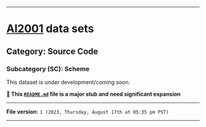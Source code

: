 
***

# [AI2001](https://github.com/seanpm2001/AI2001/) data sets

## Category: Source Code

### Subcategory (SC): Scheme

This dataset is under development/coming soon.

**🌱️ This [`README.md`](/README.md) file is a major stub and need significant expansion**

***

**File version:** `1 (2023, Thursday, August 17th at 05:35 pm PST)`

***
